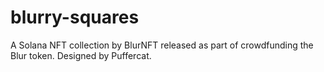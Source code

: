 # blurry-squares
A Solana NFT collection by BlurNFT released as part of crowdfunding the Blur token. Designed by Puffercat.
